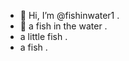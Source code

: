 - 👋 Hi, I’m @fishinwater1 .
- 👋 a fish in the water .
- a little fish .
- a fish .


<!---
fishinwater1/fishinwater1 is a ✨ special ✨ repository because its `README.md` (this file) appears on your GitHub profile.
You can click the Preview link to take a look at your changes.
--->
